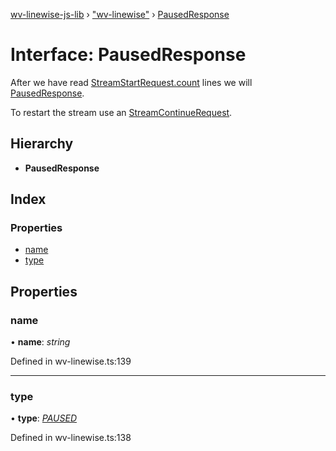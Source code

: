 [wv-linewise-js-lib](../README.md) › ["wv-linewise"](../modules/_wv_linewise_.md) › [PausedResponse](_wv_linewise_.pausedresponse.md)

# Interface: PausedResponse

After we have read [StreamStartRequest.count](_wv_linewise_.streamstartrequest.md#count) lines we will
[PausedResponse](_wv_linewise_.pausedresponse.md).

To restart the stream use an [StreamContinueRequest](_wv_linewise_.streamcontinuerequest.md).

## Hierarchy

* **PausedResponse**

## Index

### Properties

* [name](_wv_linewise_.pausedresponse.md#name)
* [type](_wv_linewise_.pausedresponse.md#type)

## Properties

###  name

• **name**: *string*

Defined in wv-linewise.ts:139

___

###  type

• **type**: *[PAUSED](../enums/_wv_linewise_.response_type.md#paused)*

Defined in wv-linewise.ts:138
